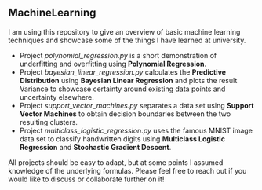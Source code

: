 ## MachineLearning 
I am using this repository to give an overview of basic machine learning techniques and showcase some of the things I have learned at university.

* Project *polynomial_regression.py* is a short demonstration of underfitting and overfitting using **Polynomial Regression**. 
* Project *bayesian_linear_regression.py* calculates the **Predictive Distribution** using **Bayesian Linear Regression** and plots the result Variance to showcase certainty around existing data points and uncertainty elsewhere.
* Project *support_vector_machines.py* separates a data set using **Support Vector Machines** to obtain decision boundaries between the two resulting clusters. 
* Project *multiclass_logistic_regression.py* uses the famous MNIST image data set to classify handwritten digits using
**Multiclass Logistic Regression** and **Stochastic Gradient Descent**.

All projects should be easy to adapt, but at some points I assumed knowledge of the underlying formulas. Please feel free to reach out if you would like to discuss or collaborate further on it!